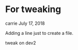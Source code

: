 For tweaking
================
carrie
July 17, 2018

Adding a line just to create a file.

tweak on dev2
